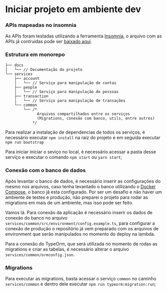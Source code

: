 # Iniciar projeto em ambiente dev

### APIs mapeadas no insomnia

As APIs foram testadas utilizando a ferramenta [Insomnia](https://insomnia.rest/), o arquivo com as APIs já contruidas pode ser [baixado aqui](insominia-map-apis.json).

### Estrutura em monorepo

```
├── docs
│   └── // Documentação do projeto
└── services
    ├── account
    │   └── // Serviço para manipulação de contas
    ├── people
    │   └── // Serviço para manipulação de pessoas
    ├── transaction
    │   └── // Serviço para manipulação de transações
    └── common
        └── /*
              Arquivos compartilhados entre os serviços
              (Migrations, conexão com banco, utils, entre outros)
            */
```

Para realizar a instalação de dependencias de todos os serviços, é necessário executar `npm install` na raiz do projeto e em seguida executar `npm run bootstrap`

Para iniciar iniciar o seviço no local, é necessário acessar a pasta desse serviço e executar o comando `npm start` ou `yarn start`;

### Conexão com o banco de dados

Após levantar o banco de dados, é necessário inserir as configurações do mesmo nos arquivos, caso tenha levantado o banco utilizando o [Docker Compose](docker.md), o banco já esta configurado. Por ser um desafio e não haver um ambiente de testes e produção, não preparei o projeto para rodar as migrations em mais de um ambiente, mas isso pode ser feito.

Vamos lá. Para conexão da aplicação é necessário inserir os dados de conexão do banco no arquivo `services/common/src/environment/config.example.ts`, para configurar a conexão de produção o repositório já vem preparado com os arquivos de environment que serão manipulados no momento do deploy na lambda.

Para a conexão do TypeOrm, que será utilizada no momento de rodas as migrations e criar as tabelas, é necessário alterar o arquivo `services/common/ormconfig.json`.

### Migrations

Para executar as migrations, basta acessar o serviço `common` no caminho `services/common` e dentro dele executar `npm run typeorm:migration:run`;
